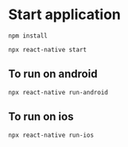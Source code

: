 # Start application

`npm install`

`npx react-native start`

## To run on android

`npx react-native run-android`

## To run on ios

`npx react-native run-ios`
